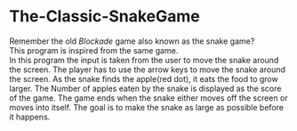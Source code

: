 # The-Classic-SnakeGame
Remember the old <i>Blockade</i> game also known as the snake game?<br>
This program is inspired from the same game.<br>
In this program the input is taken from the user to move the snake around the screen. The player has to use the arrow keys to move the snake around the screen. As the snake finds the apple(red dot), it eats the food to grow larger. The Number of apples eaten by the snake is displayed as the score of the game. The game ends when the snake either moves off the screen or moves into itself. The goal is to make the snake as large as possible before it happens.
